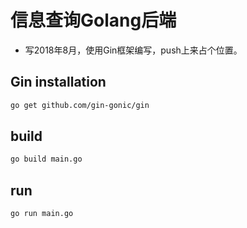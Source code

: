 # 信息查询Golang后端
* 写2018年8月，使用Gin框架编写，push上来占个位置。
## Gin installation
``` bash
go get github.com/gin-gonic/gin
```
## build
```bash
go build main.go
```
## run
```bash
go run main.go
```
